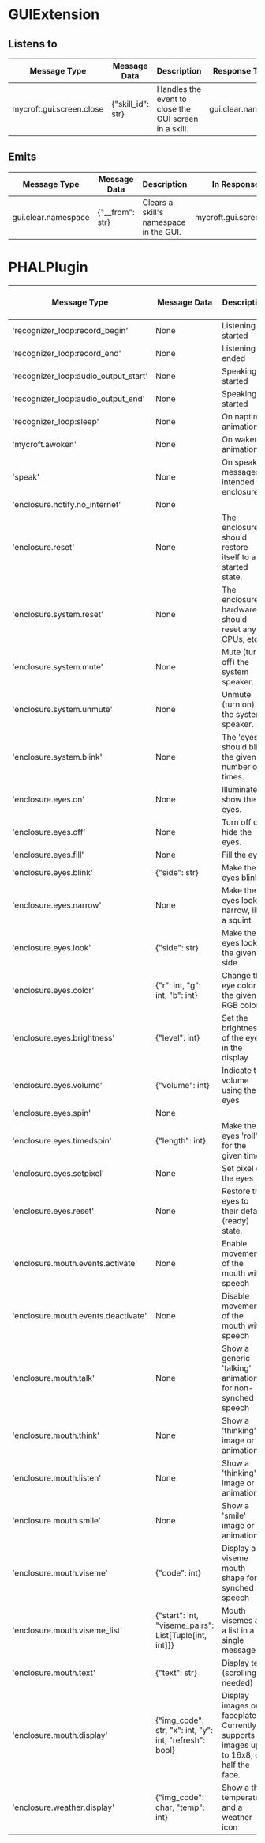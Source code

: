 # GUIExtension

## Listens to
| Message Type                | Message Data                    | Description                                             | Response Type(s)    |
|-----------------------------|--------------------------------|---------------------------------------------------------|----------------------|
| mycroft.gui.screen.close    | {"skill_id": str}              | Handles the event to close the GUI screen in a skill.   | gui.clear.namespace  |

## Emits
| Message Type                | Message Data                    | Description                                             | In Response to        |
|-----------------------------|--------------------------------|---------------------------------------------------------|------------------------|
| gui.clear.namespace         | {"__from": str}                | Clears a skill's namespace in the GUI.                  | mycroft.gui.screen.close |

# PHALPlugin

| Message Type                         | Message Data                                           | Description                                                                          | Emitted Response Type | Handled by                 |
|--------------------------------------|--------------------------------------------------------|--------------------------------------------------------------------------------------|-----------------------|----------------------------|
| 'recognizer_loop:record_begin'       | None                                                   | Listening started                                                                    | None                  | `on_record_begin`          |
| 'recognizer_loop:record_end'         | None                                                   | Listening ended                                                                      | None                  | `on_record_end`            |
| 'recognizer_loop:audio_output_start' | None                                                   | Speaking started                                                                     | None                  | `on_audio_output_start`    |
| 'recognizer_loop:audio_output_end'   | None                                                   | Speaking started                                                                     | None                  | `on_audio_output_end`      |
| 'recognizer_loop:sleep'              | None                                                   | On naptime animation                                                                 | None                  | `on_sleep`                 |
| 'mycroft.awoken'                     | None                                                   | On wakeup animation                                                                  | None                  | `on_awake`                 |
| 'speak'                              | None                                                   | On speak messages, intended for enclosures                                           | None                  | `on_speak`                 |
| 'enclosure.notify.no_internet'       | None                                                   |                                                                                      | None                  | `on_no_internet`           |
| 'enclosure.reset'                    | None                                                   | The enclosure should restore itself to a started state.                              | None                  | `on_reset`                 |
| 'enclosure.system.reset'             | None                                                   | The enclosure hardware should reset any CPUs, etc.                                   | None                  | `on_system_reset`          |
| 'enclosure.system.mute'              | None                                                   | Mute (turn off) the system speaker.                                                  | None                  | `on_system_mute`           |
| 'enclosure.system.unmute'            | None                                                   | Unmute (turn on) the system speaker.                                                 | None                  | `on_system_unmute`         |
| 'enclosure.system.blink'             | None                                                   | The 'eyes' should blink the given number of times.                                   | None                  | `on_system_blink`          |
| 'enclosure.eyes.on'                  | None                                                   | Illuminate or show the eyes.                                                         | None                  | `on_eyes_on`               |
| 'enclosure.eyes.off'                 | None                                                   | Turn off or hide the eyes.                                                           | None                  | `on_eyes_off`              |
| 'enclosure.eyes.fill'                | None                                                   | Fill the eyes                                                                        | None                  | `on_eyes_fill`             |
| 'enclosure.eyes.blink'               | {"side": str}                                          | Make the eyes blink                                                                  | None                  | `on_eyes_blink`            |
| 'enclosure.eyes.narrow'              | None                                                   | Make the eyes look narrow, like a squint                                             | None                  | `on_eyes_narrow`           |
| 'enclosure.eyes.look'                | {"side": str}                                          | Make the eyes look to the given side                                                 | None                  | `on_eyes_look`             |
| 'enclosure.eyes.color'               | {"r": int, "g": int, "b": int}                         | Change the eye color to the given RGB color                                          | None                  | `on_eyes_color`            |
| 'enclosure.eyes.brightness'          | {"level": int}                                         | Set the brightness of the eyes in the display                                        | None                  | `on_eyes_brightness`       |
| 'enclosure.eyes.volume'              | {"volume": int}                                        | Indicate the volume using the eyes                                                   | None                  | `on_eyes_volume`           |
| 'enclosure.eyes.spin'                | None                                                   |                                                                                      | None                  | `on_eyes_spin`             |
| 'enclosure.eyes.timedspin'           | {"length": int}                                        | Make the eyes 'roll' for the given time                                              | None                  | `on_eyes_timed_spin`       |
| 'enclosure.eyes.setpixel'            | None                                                   | Set pixel on the eyes                                                                | None                  | self.on_eyes_set_pixel     |
| 'enclosure.eyes.reset'               | None                                                   | Restore the eyes to their default (ready) state.                                     | None                  | `on_eyes_reset`            |
| 'enclosure.mouth.events.activate'    | None                                                   | Enable movement of the mouth with speech                                             | None                  | `_activate_mouth_events`   |
| 'enclosure.mouth.events.deactivate'  | None                                                   | Disable movement of the mouth with speech                                            | None                  | `_deactivate_mouth_events` |
| 'enclosure.mouth.talk'               | None                                                   | Show a generic 'talking' animation for non-synched speech                            | None                  | `_on_mouth_talk`           |
| 'enclosure.mouth.think'              | None                                                   | Show a 'thinking' image or animation                                                 | None                  | `_on_mouth_think`          |
| 'enclosure.mouth.listen'             | None                                                   | Show a 'thinking' image or animation                                                 | None                  | `_on_mouth_listen`         |
| 'enclosure.mouth.smile'              | None                                                   | Show a 'smile' image or animation                                                    | None                  | `_on_mouth_smile`          |
| 'enclosure.mouth.viseme'             | {"code": int}                                          | Display a viseme mouth shape for synched speech                                      | None                  | `_on_mouth_viseme`         |
| 'enclosure.mouth.viseme_list'        | {"start": int, "viseme_pairs": List[Tuple[int, int]]}  | Mouth visemes as a list in a single message                                          | None                  | `_on_mouth_viseme_list`    |
| 'enclosure.mouth.text'               | {"text": str}                                          | Display text (scrolling as needed)                                                   | None                  | `_on_mouth_text`           |
| 'enclosure.mouth.display'            | {"img_code": str, "x": int, "y": int, "refresh": bool} | Display images on faceplate. Currently supports images up to 16x8, or half the face. | None                  | `_on_mouth_display`        |
| 'enclosure.weather.display'          | {"img_code": char, "temp": int}                        | Show a the temperature and a weather icon                                            | None                  | `on_weather_display`       |
